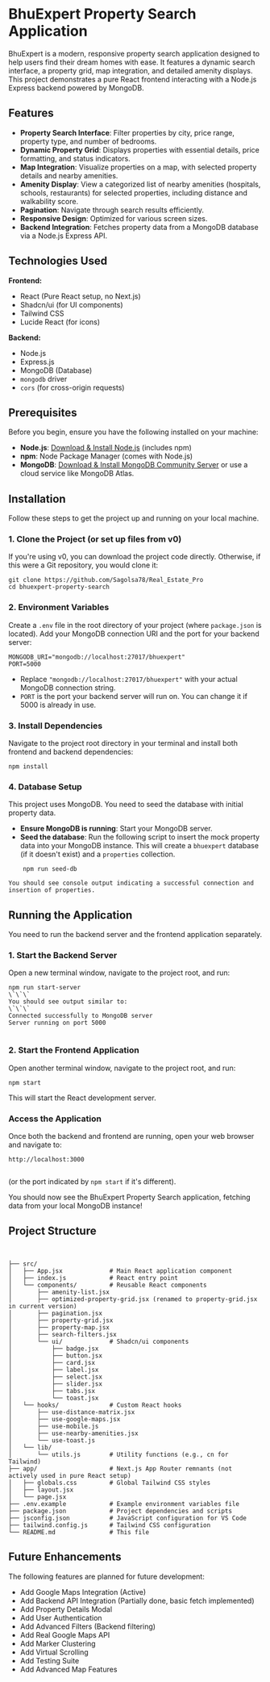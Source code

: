 # BhuExpert Property Search Application

BhuExpert is a modern, responsive property search application designed to help users find their dream homes with ease. It features a dynamic search interface, a property grid, map integration, and detailed amenity displays. This project demonstrates a pure React frontend interacting with a Node.js Express backend powered by MongoDB.

## Features

*   **Property Search Interface**: Filter properties by city, price range, property type, and number of bedrooms.
*   **Dynamic Property Grid**: Displays properties with essential details, price formatting, and status indicators.
*   **Map Integration**: Visualize properties on a map, with selected property details and nearby amenities.
*   **Amenity Display**: View a categorized list of nearby amenities (hospitals, schools, restaurants) for selected properties, including distance and walkability score.
*   **Pagination**: Navigate through search results efficiently.
*   **Responsive Design**: Optimized for various screen sizes.
*   **Backend Integration**: Fetches property data from a MongoDB database via a Node.js Express API.

## Technologies Used

**Frontend:**
*   React (Pure React setup, no Next.js)
*   Shadcn/ui (for UI components)
*   Tailwind CSS
*   Lucide React (for icons)

**Backend:**
*   Node.js
*   Express.js
*   MongoDB (Database)
*   `mongodb` driver
*   `cors` (for cross-origin requests)

## Prerequisites

Before you begin, ensure you have the following installed on your machine:

*   **Node.js**: [Download & Install Node.js](https://nodejs.org/en/download/) (includes npm)
*   **npm**: Node Package Manager (comes with Node.js)
*   **MongoDB**: [Download & Install MongoDB Community Server](https://www.mongodb.com/try/download/community) or use a cloud service like MongoDB Atlas.

## Installation

Follow these steps to get the project up and running on your local machine.

### 1. Clone the Project (or set up files from v0)

If you're using v0, you can download the project code directly. Otherwise, if this were a Git repository, you would clone it:

```
git clone https://github.com/Sagolsa78/Real_Estate_Pro
cd bhuexpert-property-search
```

### 2. Environment Variables

Create a `.env` file in the root directory of your project (where `package.json` is located). Add your MongoDB connection URI and the port for your backend server:

```
MONGODB_URI="mongodb://localhost:27017/bhuexpert"
PORT=5000
```
*   Replace `"mongodb://localhost:27017/bhuexpert"` with your actual MongoDB connection string.
*   `PORT` is the port your backend server will run on. You can change it if 5000 is already in use.

### 3. Install Dependencies

Navigate to the project root directory in your terminal and install both frontend and backend dependencies:

```
npm install
```

### 4. Database Setup

This project uses MongoDB. You need to seed the database with initial property data.

*   **Ensure MongoDB is running**: Start your MongoDB server.
*   **Seed the database**: Run the following script to insert the mock property data into your MongoDB instance. This will create a `bhuexpert` database (if it doesn't exist) and a `properties` collection.

```
    npm run seed-db
```
    You should see console output indicating a successful connection and insertion of properties.

## Running the Application

You need to run the backend server and the frontend application separately.

### 1. Start the Backend Server

Open a new terminal window, navigate to the project root, and run:

```
npm run start-server
\`\`\`
You should see output similar to:
\`\`\`
Connected successfully to MongoDB server
Server running on port 5000


```

### 2. Start the Frontend Application

Open another terminal window, navigate to the project root, and run:

```
npm start
```
This will start the React development server.

### Access the Application

Once both the backend and frontend are running, open your web browser and navigate to:

```
http://localhost:3000


```
(or the port indicated by `npm start` if it's different).

You should now see the BhuExpert Property Search application, fetching data from your local MongoDB instance!

## Project Structure

```

            
├── src/
│   ├── App.jsx             # Main React application component
│   ├── index.js            # React entry point
│   └── components/         # Reusable React components
│       ├── amenity-list.jsx
│       ├── optimized-property-grid.jsx (renamed to property-grid.jsx in current version)
│       ├── pagination.jsx
│       ├── property-grid.jsx
│       ├── property-map.jsx
│       ├── search-filters.jsx
│       └── ui/             # Shadcn/ui components
│           ├── badge.jsx
│           ├── button.jsx
│           ├── card.jsx
│           ├── label.jsx
│           ├── select.jsx
│           ├── slider.jsx
│           ├── tabs.jsx
│           └── toast.jsx
│   └── hooks/              # Custom React hooks
│       ├── use-distance-matrix.jsx
│       ├── use-google-maps.jsx
│       ├── use-mobile.js
│       ├── use-nearby-amenities.jsx
│       └── use-toast.js
│   └── lib/
│       └── utils.js        # Utility functions (e.g., cn for Tailwind)
├── app/                    # Next.js App Router remnants (not actively used in pure React setup)
│   ├── globals.css         # Global Tailwind CSS styles
│   ├── layout.jsx
│   └── page.jsx
├── .env.example            # Example environment variables file
├── package.json            # Project dependencies and scripts
├── jsconfig.json           # JavaScript configuration for VS Code
├── tailwind.config.js      # Tailwind CSS configuration
└── README.md               # This file
```

## Future Enhancements

The following features are planned for future development:

*   Add Google Maps Integration (Active)
*   Add Backend API Integration (Partially done, basic fetch implemented)
*   Add Property Details Modal
*   Add User Authentication
*   Add Advanced Filters (Backend filtering)
*   Add Real Google Maps API
*   Add Marker Clustering
*   Add Virtual Scrolling
*   Add Testing Suite
*   Add Advanced Map Features
